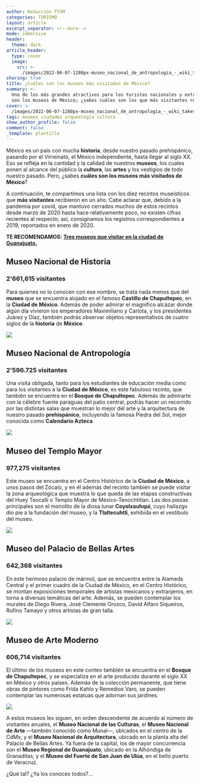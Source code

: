 ```yaml
---
author: Redacción TYSM
categories: TURISMO
layout: article
excerpt_separator: <!--more-->
mode: immersive
header:
  theme: dark
article_header:
  type: cover
  image:
    src: >-
      /images/2022-06-07-1280px-museo_nacional_de_antropologia_-_wiki_takes_antropologia_020.jpeg
sharing: true
title: ¿Cuáles son los museos más visitados de México?
summary: >-
  Uno de los más grandes atractivos para los turistas nacionales y extranjeros,
  son los museos de México; ¿sabes cuáles son los que más visitantes reciben?
cover: >-
  /images/2022-06-07-1280px-museo_nacional_de_antropologia_-_wiki_takes_antropologia_020.jpeg
tags: museos ciudades arqueología cultura
show_author_profile: false
comment: false
_template: plantilla
---
```







México es un país con mucha **historia**, desde nuestro pasado prehispánico, pasando por el Virreinato, el México independiente, hasta llegar al siglo XX. Eso se refleja en la cantidad y la calidad de nuestros **museos**, los cuales ponen al alcance del público la **cultura**, las **artes** y los vestigios de todo nuestro pasado. Pero, ¿sabes **cuáles son los museos más visitados de México**?

A continuación, te compartimos una lista con los diez recintos museísticos que **más visitantes** recibieron en un año. Cabe aclarar que, debido a la pandemia por covid, que mantuvo cerrados muchos de estos recintos desde marzo de 2020 hasta hace relativamente poco, no existen cifras recientes al respecto; así, consignamos los registros correspondientes a 2019, reportados en enero de 2020.

**TE RECOMENDAMOS:** [**Tres museos que visitar en la ciudad de Guanajuato.**](https://blog.tonoysumariachi.com/turismo/2022/04/21/tres-museos-que-visitar-en-la-ciudad-de-guanajuato.html)

## Museo Nacional de Historia

### 2'661,615 visitantes

Para quienes no lo conocen con ese nombre, se trata nada menos que del **museo** que se encuentra alojado en el famoso **Castillo de Chapultepec**, en la **Ciudad de México**. Además de poder admirar el magnífico alcázar donde algún día vivieron los emperadores Maximiliano y Carlota, y los presidentes Juárez y Díaz, también podrás observar objetos representativos de cuatro siglos de la **historia** de **México**.

![](https://upload.wikimedia.org/wikipedia/commons/thumb/f/f9/Jardines_del_Castillo_de_Chapultepec_4.jpg/1280px-Jardines_del_Castillo_de_Chapultepec_4.jpg)

## Museo Nacional de Antropología

### 2'596.725 visitantes

Una visita obligada, tanto para los estudiantes de educación media como para los visitantes a la **Ciudad de México**, es este fabuloso recinto, que también se encuentra en el **Bosque de Chapultepec**. Además de admirarte con la célebre fuente paraguas del patio central, podrás hacer un recorrido por las distintas salas que muestran lo mejor del arte y la arquitectura de nuestro pasado **prehispánico**, incluyendo la famosa Piedra del Sol, mejor conocida como **Calendario Azteca**.

![](https://upload.wikimedia.org/wikipedia/commons/thumb/e/e2/Museo_Nacional_de_Antropolog%C3%ADa_-_Wiki_takes_Antropolog%C3%ADa_134.jpg/1280px-Museo_Nacional_de_Antropolog%C3%ADa_-_Wiki_takes_Antropolog%C3%ADa_134.jpg)

## Museo del Templo Mayor

### 977,275 visitantes

Este museo se encuentra en el Centro Histórico de la **Ciudad de México**, a unos pasos del Zócalo, y en él además del recinto también se puede visitar la zona arqueológica que muestra lo que queda de las etapas constructivas del Huey Teocalli o Templo Mayor de México-Tenochtitlan. Las dos piezas principales son el monolito de la diosa lunar **Coyolxauhqui**, cuyo hallazgo dio pie a la fundación del museo, y la **Tlaltecuhtli**, exhibida en el vestíbulo del museo.

![](https://upload.wikimedia.org/wikipedia/commons/thumb/0/0f/Tlaltecuhtli.JPG/1280px-Tlaltecuhtli.JPG)

## Museo del Palacio de Bellas Artes

### 642,368 visitantes

En este hermoso palacio de mármol, que se encuentra entre la Alameda Central y el primer cuadro de la Ciudad de México, en el Centro Histórico, se montan exposiciones temporales de artistas mexicanos y extranjeros, en torna a diversas temáticas del arte. Además, se pueden contemplar los murales de Diego Rivera, José Clemente Orozco, David Alfaro Siqueiros, Rufino Tamayo y otros artistas de gran talla.

![](https://upload.wikimedia.org/wikipedia/commons/thumb/2/2b/Palacio_de_Bellas_Artes%2C_M%C3%A9xico_D.F.%2C_M%C3%A9xico%2C_2014-10-13%2C_DD_37.JPG/1280px-Palacio_de_Bellas_Artes%2C_M%C3%A9xico_D.F.%2C_M%C3%A9xico%2C_2014-10-13%2C_DD_37.JPG)

## Museo de Arte Moderno

### 606,714 visitantes

El último de los museos en este conteo también se encuentra en el **Bosque de Chapultepec**, y se especializa en el arte producido durante el siglo XX en México y otros países. Además de la colección permanente, que tiene obras de pintores como Frida Kahlo y Remedios Varo, se pueden contemplar las numerosas estatuas que adornan sus jardines.

![](https://upload.wikimedia.org/wikipedia/commons/thumb/3/30/Museo_de_Arte_Moderno_DSC0023_%2835557149325%29.jpg/1280px-Museo_de_Arte_Moderno_DSC0023_%2835557149325%29.jpg)

A estos museos les siguen, en orden descendente de acuerdo al número de visitantes anuales, el **Museo Nacional de las Culturas**, el **Museo Nacional de Arte** —también conocido como Munal—, ubicados en el centro de la CdMx, y el **Museo Nacional de Arquitectura**, ubicado en la planta alta del Palacio de Bellas Artes. Ya fuera de la capital, los de mayor concurrencia son el **Museo Regional de Guanajuato**, ubicado en la Alhóndiga de Granaditas, y el **Museo del Fuerte de San Juan de Ulúa**, en el bello puerto de Veracruz.

¿Qué tal? ¿Ya los conoces todos?…
